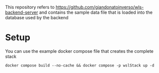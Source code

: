This repository refers to https://github.com/giandonatoinverso/wls-backend-server and contains the sample data file that is loaded into the database used by the backend

# Setup
You can use the example docker compose file that creates the complete stack

```
docker compose build --no-cache && docker compose -p wslStack up -d
```

